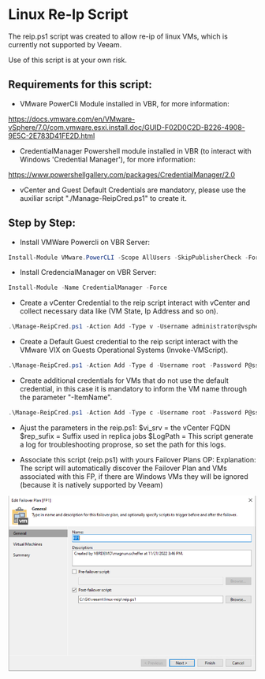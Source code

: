 # Linux Re-Ip Script

The reip.ps1 script was created to allow re-ip of linux VMs, which is currently not supported by Veeam.

Use of this script is at your own risk.

## Requirements for this script:
- VMware PowerCli Module installed in VBR, for more information:

https://docs.vmware.com/en/VMware-vSphere/7.0/com.vmware.esxi.install.doc/GUID-F02D0C2D-B226-4908-9E5C-2E783D41FE2D.html

- CredentialManager Powershell module installed in VBR (to interact with Windows 'Credential Manager'), for more information:

https://www.powershellgallery.com/packages/CredentialManager/2.0
- vCenter and Guest Default Credentials are mandatory, please use the auxiliar script  "./Manage-ReipCred.ps1" to create it.

## Step by Step:
- Install VMWare Powercli on VBR Server:
```powershell
Install-Module VMware.PowerCLI -Scope AllUsers -SkipPublisherCheck -Force
```

- Install CredencialManager on VBR Server:
```powershell
Install-Module -Name CredentialManager -Force
```

- Create a vCenter Credential to the reip script interact with vCenter and collect necessary data like (VM State, Ip Address and so on).
```powershell
.\Manage-ReipCred.ps1 -Action Add -Type v -Username administrator@vsphere.local -Password P@ssw0rd!
```

- Create a Default Guest credential to the reip script interact with the VMware VIX on Guests Operational Systems (Invoke-VMScript).
```powershell
.\Manage-ReipCred.ps1 -Action Add -Type d -Username root -Password P@ssw0rd!
```

- Create additional credentials for VMs that do not use the default credential, in this case it is mandatory to inform the VM name through the parameter "-ItemName".
```powershell
.\Manage-ReipCred.ps1 -Action Add -Type c -Username root -Password P@ssw0rd! -ItemName DR-VM2 #VMware VM Name
```

- Ajust the parameters in the reip.ps1:
$vi_srv = the vCenter FQDN
$rep_sufix  = Suffix used in replica jobs
$LogPath = This script generate a log for troubleshooting proprose, so set the path for this logs.

- Associate this script (reip.ps1) with yours Failover Plans OP:
Explanation: The script will automatically discover the Failover Plan and VMs associated with this FP, if there are Windows VMs they will be ignored (because it is natively supported by Veeam)

![alt text](https://github.com/magnunscheffer/veeam/blob/main/linux-reip/failoverplan-example.png?raw=true)
